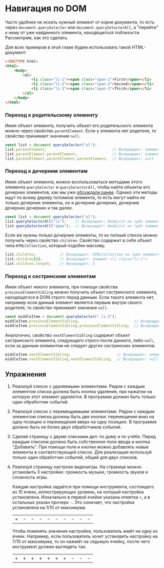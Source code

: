 # Навигация по DOM

Часто удобнее не искать нужный элемент от корня документа, то есть через `document.querySelector` или `document.querySelectorAll`, а "перейти" к нему от уже найденного элемента, находящегося поблизости. Рассмотрим, как это сделать.

Для всех примеров в этой главе будем использовать такой HTML-документ:

```html
<!DOCTYPE html>
<html>
    <body>
        <ul>
            <li class="li-1"><span class="span-1">First</span></li>
            <li class="li-2"><span class="span-2">Second</span></li>
            <li class="li-3"><span class="span-3">Third</span></li>
        </ul>
    </body>
</html>
```

### Переход к родительскому элементу

Имея объект элемента, получить объект его родительского элемента можно через свойство `parentElement`. Если у элемента нет родителя, то свойство принимает значение `null`.

```js
const list = document.querySelector("ul");
list.parentElement;                              // Возвращает: элемент <body>
list.parentElement.parentElement;                // Возвращает: элемент <html>
list.parentElement.parentElement.parentElement;  // Возвращает: null
```

### Переход к дочерним элементам

Имея объект элемента, можно воспользоваться методами этого элемента `querySelector` и `querySelectorAll`, чтобы найти объекты его дочерних элементов, как мы уже [обсуждали ранее](querying_elements_inside_other_elements.md). Однако эти методы ищут по всему дереву потомков элемента, то есть могут найти не только дочерние элементы, но и дочерние дочерних, дочерние дочерних дочерних и так далее.

```js
const list = document.querySelector("ul");
list.querySelectorAll("li");    // Возвращает: NodeList из трёх элементов <li>
list.querySelectorAll("span");  // Возвращает: NodeList из трёх элементов <span>
```

Если же нужны *только* дочерние элементы, то их полный список можно получить через свойство `children`. Свойство содержит в себе объект типа `HTMLCollection`, который подобен массиву.

```js
list.children;           // Возвращает: HTMLCollection из трёх элементов <li>
list.children[0];        // Возвращает: элемент <li class="li-1">
list.children.length;    // Возвращает: 3
```

### Переход к сестринским элементам

Имея объект некого элемента, при помощи свойства `previousElementSibling` можно получить объект сестринского элемента, находящегося в DOM строго перед данным. Если такого элемента нет, например если данный элемент является первым внутри своего родителя, то свойство принимает значение `null`.

```js
const middleItem = document.querySelector(".li-2");
middleItem.previousElementSibling;                         // Возвращает: элемент <li class="li-1">
middleItem.previousElementSibling.previousElementSibling;  // Возвращает: null
```

Аналогично, свойство `nextElementSibling` содержит объект сестринского элемента, следующего строго после данного, либо `null`, если за данным элементом не следует других сестринских элементов.

```js
middleItem.nextElementSibling;                     // Возвращает: элемент <li class="li-3">
middleItem.nextElementSibling.nextElementSibling;  // Возвращает: null
```

## Упражнения

1. Реализуй список с удаляемыми элементами. Рядом с каждым элементом списка должна быть кнопка удаления, при нажатии на которую этот элемент удаляется. В программе должен быть только один обработчик событий.

1. Реализуй список с перемещаемыми элементами. Рядом с каждым элементом списка должны быть две кнопки: перемещения вниз на одну позицию и перемещения вверх на одну позицию. В программе должно быть не более двух обработчиков событий.

1. Сделай страницу с двумя списками дел: по дому и по учёбе. Перед каждым списком должно быть собственное поле ввода и кнопка "Добавить". При помощи поля и кнопки можно добавлять новые элементы в соответствующий список. Для реализации используй только один обработчик событий, общий для двух списков.

1. Реализуй страницу настроек видеоигры. На странице можно установить 3 настройки: громкость музыки, громкость звуков и сложность игры.

    Каждая настройка задаётся при помощи инструмента, состоящего из 10 ячеек, иллюстрирующих уровень, на который настройка установлена. Изначально в первой ячейке указана отметка `+`, а в остальных указан прочерк `-`. Это означает, что настройка установлена на 1/10 от максимума.

    <table><tr><td>+</td><td>-</td><td>-</td><td>-</td><td>-</td><td>-</td><td>-</td><td>-</td><td>-</td><td>-</td></tr></table>

    Чтобы поменять значение настройки, пользователь жмёт на одну из ячеек. Например, если пользователь хочет установить настройку на 7/10 от максимума, то он нажмёт на седьмую ячейку, после чего инструмент должен выглядеть так:

    <table><tr><td>+</td><td>+</td><td>+</td><td>+</td><td>+</td><td>+</td><td>+</td><td>-</td><td>-</td><td>-</td></tr></table>
